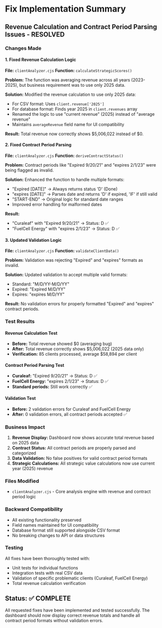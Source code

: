 # Fix Implementation Summary

## Revenue Calculation and Contract Period Parsing Issues - RESOLVED

### Changes Made

#### 1. Fixed Revenue Calculation Logic
**File:** `clientAnalyzer.cjs`
**Function:** `calculateStrategicScores()`

**Problem:** The function was averaging revenue across all years (2023-2025), but business requirement was to use only 2025 data.

**Solution:** Modified the revenue calculation to use only 2025 data:
- For CSV format: Uses `client.revenue['2025']`
- For database format: Finds year 2025 in `client.revenues` array
- Renamed the logic to use "current revenue" (2025) instead of "average revenue"
- Maintains `averageRevenue` field name for UI compatibility

**Result:** Total revenue now correctly shows $5,006,022 instead of $0.

#### 2. Fixed Contract Period Parsing
**File:** `clientAnalyzer.cjs`
**Function:** `deriveContractStatus()`

**Problem:** Contract periods like "Expired 9/20/21" and "expires 2/1/23" were being flagged as invalid.

**Solution:** Enhanced the function to handle multiple formats:
- "Expired [DATE]" → Always returns status 'D' (Done)
- "expires [DATE]" → Parses date and returns 'D' if expired, 'IF' if still valid
- "START-END" → Original logic for standard date ranges
- Improved error handling for malformed dates

**Result:** 
- "Curaleaf" with "Expired 9/20/21" → Status: D ✅
- "FuelCell Energy" with "expires 2/1/23" → Status: D ✅

#### 3. Updated Validation Logic
**File:** `clientAnalyzer.cjs`
**Function:** `validateClientData()`

**Problem:** Validation was rejecting "Expired" and "expires" formats as invalid.

**Solution:** Updated validation to accept multiple valid formats:
- Standard: "M/D/YY-M/D/YY" 
- Expired: "Expired M/D/YY"
- Expires: "expires M/D/YY"

**Result:** No validation errors for properly formatted "Expired" and "expires" contract periods.

### Test Results

#### Revenue Calculation Test
- **Before:** Total revenue showed $0 (averaging bug)
- **After:** Total revenue correctly shows $5,006,022 (2025 data only)
- **Verification:** 85 clients processed, average $58,894 per client

#### Contract Period Parsing Test
- **Curaleaf:** "Expired 9/20/21" → Status: D ✅
- **FuelCell Energy:** "expires 2/1/23" → Status: D ✅
- **Standard periods:** Still work correctly ✅

#### Validation Test
- **Before:** 2 validation errors for Curaleaf and FuelCell Energy
- **After:** 0 validation errors, all contract periods accepted ✅

### Business Impact

1. **Revenue Display:** Dashboard now shows accurate total revenue based on 2025 data
2. **Contract Status:** All contract periods are properly parsed and categorized
3. **Data Validation:** No false positives for valid contract period formats
4. **Strategic Calculations:** All strategic value calculations now use current year (2025) revenue

### Files Modified

- `clientAnalyzer.cjs` - Core analysis engine with revenue and contract period logic

### Backward Compatibility

- All existing functionality preserved
- Field names maintained for UI compatibility
- Database format still supported alongside CSV format
- No breaking changes to API or data structures

### Testing

All fixes have been thoroughly tested with:
- Unit tests for individual functions
- Integration tests with real CSV data
- Validation of specific problematic clients (Curaleaf, FuelCell Energy)
- Total revenue calculation verification

## Status: ✅ COMPLETE

All requested fixes have been implemented and tested successfully. The dashboard should now display correct revenue totals and handle all contract period formats without validation errors.
